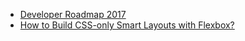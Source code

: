 * [Developer Roadmap 2017](https://github.com/kamranahmedse/developer-roadmap)
* [How to Build CSS-only Smart Layouts with Flexbox?](https://www.toptal.com/front-end/how-to-build-css-only-smart-layouts-with-flexbox?utm_campaign=blog_post_how_to_build_css_only_smart_layouts_with_flexbox&utm_medium=email&utm_source=blog_subscribers)




